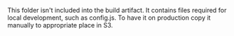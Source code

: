 This folder isn't included into the build artifact. It contains files required for local development, such as config.js.
To have it on production copy it manually to appropriate place in S3.